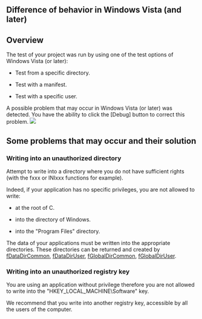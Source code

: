
## Difference of behavior in Windows Vista (and later)
			



<a name="NOTE1"></a>
<a name="NOTE1_1"></a>


## Overview
<a name="overview_ELTTEXTE000109"></a>
The test of your project was run by using one of the test options of Windows Vista (or later):

- Test from a specific directory.

- Test with a manifest.

- Test with a specific user.




A possible problem that may occur in Windows Vista (or later) was detected. You have the ability to click the [Debug] button to correct this problem. ![](https://doc.pcsoft.fr/en-US/images/image.awp?langid=3&name=Erreur_Vista.gif)


<a name="NOTE2"></a>
<a name="NOTE2_1"></a>


## Some problems that may occur and their solution
<a name="some_problems_that_may_occur_and_their_solution_ELTTEXTE000133"></a>


### Writing into an unauthorized directory
<a name="writing_into_unauthorized_directory_ELTPARAGRAPHE000031"></a>

Attempt to write into a directory where you do not have sufficient rights (with the fxxx or INIxxx functions for example).

Indeed, if your application has no specific privileges, you are not allowed to write:

- at the root of C.

- into the directory of Windows.

- into the "Program Files" directory.




The data of your applications must be written into the appropriate directories. These directories can be returned and created by [fDataDirCommon](../WDLang1/3036070.md), [fDataDirUser](../WDLang1/3036071.md), [fGlobalDirCommon](../WDLang1/3036072.md), [fGlobalDirUser](../WDLang1/3036073.md).
<a name="NOTE2_2"></a>


### Writing into an unauthorized registry key
<a name="writing_into_unauthorized_registry_key_ELTPARAGRAPHE000058"></a>

You are using an application without privilege therefore you are not allowed to write into the "HKEY_LOCAL_MACHINE\\Software" key.

We recommend that you write into another registry key, accessible by all the users of the computer.



